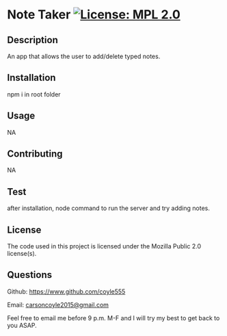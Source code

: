 # Note Taker                               [![License: MPL 2.0](https://img.shields.io/badge/License-MPL%202.0-brightgreen.svg)](https://opensource.org/licenses/MPL-2.0)
  ## Description
  An app that allows the user to add/delete typed notes.

  ## Installation
  npm i in root folder

  ## Usage
  NA

  ## Contributing
  NA

  ## Test
  after installation, node command to run the server and try adding notes.

  ## License
  The code used in this project is licensed under the Mozilla Public 2.0 license(s).

  ## Questions
  Github: https://www.github.com/coyle555

  Email: carsoncoyle2015@gmail.com

  Feel free to email me before 9 p.m. M-F and I will try my best to get back to you ASAP.
